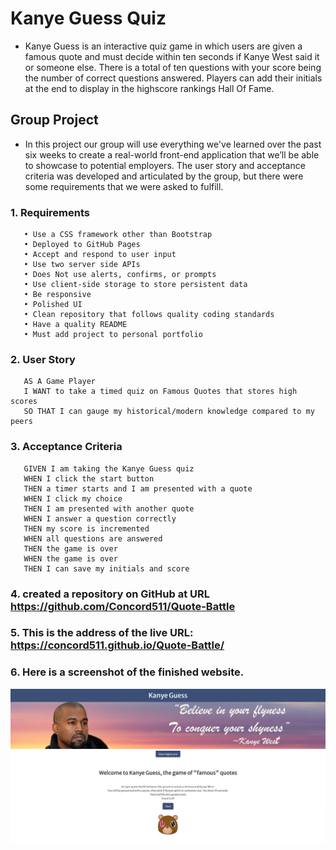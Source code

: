 # Kanye Guess Quiz

- Kanye Guess is an interactive quiz game in which users are given a famous quote and must decide within ten seconds if Kanye West said it or someone else. There is a total of ten questions with your score being the number of correct questions answered. Players can add their initials at the end to display in the highscore rankings Hall Of Fame.

## Group Project

- In this project our group will use everything we've learned over the past six weeks to create a real-world front-end application that we’ll be able to showcase to potential employers. The user story and acceptance criteria was developed and articulated by the group, but there were some requirements that we were asked to fulfill.

### 1. Requirements
       • Use a CSS framework other than Bootstrap 
       • Deployed to GitHub Pages
       • Accept and respond to user input
       • Use two server side APIs
       • Does Not use alerts, confirms, or prompts
       • Use client-side storage to store persistent data
       • Be responsive
       • Polished UI
       • Clean repository that follows quality coding standards
       • Have a quality README
       • Must add project to personal portfolio

### 2. User Story
       AS A Game Player
       I WANT to take a timed quiz on Famous Quotes that stores high scores
       SO THAT I can gauge my historical/modern knowledge compared to my peers

### 3. Acceptance Criteria
       GIVEN I am taking the Kanye Guess quiz
       WHEN I click the start button
       THEN a timer starts and I am presented with a quote
       WHEN I click my choice
       THEN I am presented with another quote
       WHEN I answer a question correctly
       THEN my score is incremented
       WHEN all questions are answered 
       THEN the game is over
       WHEN the game is over
       THEN I can save my initials and score

### 4. created a repository on GitHub at URL https://github.com/Concord511/Quote-Battle

### 5. This is the address of the live URL: https://concord511.github.io/Quote-Battle/

### 6. Here is a screenshot of the finished website.

![Kanye Guess](./assets/images/Quote-Battle.png)